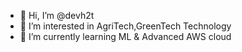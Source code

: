 - 👋 Hi, I’m @devh2t
- 👀 I’m interested in AgriTech,GreenTech Technology
- 🌱 I’m currently learning ML & Advanced AWS cloud


<!---
devh2t/devh2t is a ✨ special ✨ repository because its `README.md` (this file) appears on your GitHub profile.
You can click the Preview link to take a look at your changes.
--->
